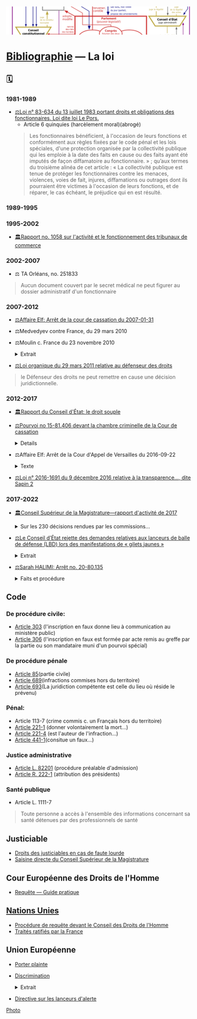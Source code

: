 ![img](../_aux/VeR_Commons.png)
# [Bibliographie](./bib.md) — La loi

## 🗓

### 1981-1989

<!-- 1983-07-13 -->
* [⚖Loi n° 83-634 du 13 juillet 1983 portant droits et obligations des fonctionnaires. Loi dite loi Le Pors.](https://www.legifrance.gouv.fr/loda/article_lc/LEGIARTI000038922798/)
    * Article 6 quinquies (harcèlement moral)(abrogé)
    > Les fonctionnaires bénéficient, à l'occasion de leurs fonctions et conformément aux règles fixées par le code pénal et les lois spéciales, d'une protection organisée par la collectivité publique qui les emploie à la date des faits en cause ou des faits ayant été imputés de façon diffamatoire au fonctionnaire. » ; qu’aux termes du troisième alinéa de cet article : « La collectivité publique est tenue de protéger les fonctionnaires contre les menaces, violences, voies de fait, injures, diffamations ou outrages dont ils pourraient être victimes à l'occasion de leurs fonctions, et de réparer, le cas échéant, le préjudice qui en est résulté.

### 1989-1995

### 1995-2002

<!-- 1998-07-03 -->
* <a id="monteb1998tribcomm"></a>[🏛️Rapport no. 1058 sur l'activité et le fonctionnement des tribunaux de commerce](http://www.assemblee-nationale.fr/11/dossiers/tribunaux-de-commerce.asp)

### 2002-2007

<!-- 2003-06-25 -->
* <a id="ta-orl-secretmed"></a>⚖ TA Orléans, no. 251833
> Aucun document couvert par le secret médical ne peut figurer au dossier administratif d'un fonctionnaire

### 2007-2012
<!-- 2007-01-31 -->
* <a id="cass-elf"></a>[⚖Affaire Elf: Arrêt de la cour de cassation du 2007-01-31](https://www.legifrance.gouv.fr/juri/id/JURITEXT000017927432/)

<!-- 2010-03-29 -->
* <a id="medvedyev"></a>⚖️Medvedyev contre France, du 29 mars 2010

<!-- 2010-11-23 -->
* <a id="moulin"></a>⚖️Moulin c. France du 23 novembre 2010

    <details><summary>Extrait</summary>
    
    « les membres du ministère public, en France, ne remplissent pas l'exigence d'indépendance à l'égard de l'exécutif, qui, selon une jurisprudence constante, compte, au même titre que l'impartialité, parmi les garanties inhérentes à la notion autonome de « magistrat » au sens de l'article 5 § 3 » 
    </details>

<!-- 2011-03-29 -->
* <a id="loidefdroits"></a>[⚖Loi organique du 29 mars 2011 relative au défenseur des droits](https://www.legifrance.gouv.fr/loda/id/JORFTEXT000023781167/2022-02-16/)
> le Défenseur des droits ne peut remettre en cause une décision juridictionnelle. 

### 2012-2017

<!-- 2015-10-10 -->
* <a id="droitsouple">[🏛️Rapport du Conseil d'État: le droit souple](https://web.archive.org/web/20151010015516/https://www.ladocumentationfrancaise.fr/var/storage/rapports-publics/144000280.pdf)


<!-- 2016-09-20 -->
* <a id="csnlecoq"></a>[⚖Pourvoi no 15-81.406 devant la chambre criminelle de la Cour de cassation](https://www.legifrance.gouv.fr/juri/id/JURITEXT000033143872) 

    <details><summmary>Info</summary>
    
    Initié par le le Conseil Supérieur du Notariat, et rédigé pour leur compte par les [« moines soldats du droit »](./bib-gen.md#spinosi). Le jugement ne rapporte pas de conclusions des seconds (Vincent LE COQ et consorts).
    </details>


<!-- 2016-09-22 -->
* <a id="vers--elf"></a>⚖Affaire Elf: Arrêt de la Cour d'Appel de Versailles du 2016-09-22

    <details>
      <summary>Texte</summary>
    
    CONTRADICTOIRE
    
    DU 22 SEPTEMBRE 2016
    
    R.G. N° 14/05444
    
    Texte intégral
    
    COUR D’APPEL
    
    DE
    
    VERSAILLES
    
    Code nac : 57A
    
    3e chambre
    
    ARRET N°
    
    CONTRADICTOIRE
    
    DU 22 SEPTEMBRE 2016
    
    R.G. N° 14/05444
    
    AFFAIRE :
    
    Z X
    
    C/
    
    XXX
    
    Décision déférée à la cour : Jugement rendu le 13 Juin 2014 par le Tribunal de Grande Instance de NANTERRE
    
    N° Chambre : 06
    
    N° RG : 12/08317
    
    Expéditions exécutoires
    
    Expéditions
    
    Copies
    
    délivrées le :
    
    à :
    
    Me Martine DUPUIS de la SELARL LEXAVOUE PARIS-VERSAILLES
    
    Me Stéphane CHOUTEAU de l’ASSOCIATION AVOCALYS
    
    RÉPUBLIQUE FRANÇAISE
    
    AU NOM DU PEUPLE FRANÇAIS
    
    LE VINGT DEUX SEPTEMBRE DEUX MILLE SEIZE,
    
    La cour d’appel de Versailles, a rendu l’arrêt suivant dans l’affaire entre :
    
    Monsieur Z X
    
    né le XXX à XXX
    
    de nationalité Française
    
    XXX
    
    XXX
    
    Représentant : Me Martine DUPUIS de la SELARL LEXAVOUE PARIS-VERSAILLES, Postulant, avocat au barreau de VERSAILLES, vestiaire : 625 – N° du dossier 1453773
    
    Représentant : Me PHILIPPE BRUNSWICK, Plaidant, avocat au barreau de PARIS et Me VERSINI-CAMPINCHI, Plaidant, avocat au barreau de PARIS
    
    APPELANT
    
    ****************
    
    XXX
    
    N° SIRET : 331 384 701
    
    XXX
    
    XXX
    
    XXX
    
    prise en la personne de ses représentants légaux domiciliés en cette qualité audit siège
    
    Représentant : Me Stéphane CHOUTEAU de l’ASSOCIATION AVOCALYS, Postulant, avocat au barreau de VERSAILLES, vestiaire 620 – N° du dossier 001878
    
    Représentant : Me Laurent MARTINET du PARTNERSHIPS JONES DAY, Plaidant, avocat au barreau de PARIS, vestiaire : J001
    
    INTIMEE
    
    ****************
    
    Composition de la cour :
    
    En application des dispositions de l’article 786 du code de procédure civile, l’affaire a été débattue à l’audience publique du 09 Juin 2016 les avocats des parties ne s’y étant pas opposés, devant Madame Françoise BAZET, Conseiller, et Madame Caroline DERNIAUX, Conseiller chargé du rapport.
    
    Ces magistrats ont rendu compte des plaidoiries dans le délibéré de la cour, composée de :
    
    Madame Véronique BOISSELET, Président,
    
    Madame Françoise BAZET, Conseiller,
    
    Madame Caroline DERNIAUX, Conseiller,
    
    Greffier, lors des débats : Madame Maguelone PELLETERET
    
    FAITS ET PROCÉDURE
    
    Par arrêt de la cour d’appel de Paris du 31 mars 2005, confirmant un jugement du tribunal correctionnel de Paris du 12 novembre 2003, M. Z X a été déclaré coupable de complicité de l’abus de biens sociaux commis au préjudice de la Société des Lubrifiants Elf Aquitaine (SLEA), à laquelle a succédé la société Total Lubrifiants, à hauteur de 95 000 000 FF, soit 14 482 656 euros. Sur les intérêts civils, M. X a été condamné solidairement avec plusieurs autres personnes à payer à la société Total Lubrifiants la somme principale de 13 795 541 euros, outre intérêts au taux légal, capitalisation des intérêts et indemnités de procédure.
    
    Le pourvoi formé par M. X à l’encontre de cet arrêt a été rejeté par arrêt de la chambre criminelle de la Cour de Cassation du 31 janvier 2007.
    
    Les faits, tels qu’ils résultent de ces décisions peuvent être résumés comme suit :
    
    La Société des Lubrifiants Elf Aquitaine (SLEA) dont l’activité devait être transférée dans le quartier de la Défense, a conclu, le 13 décembre 1990, pour le prix de 200 000 000 FF, une promesse de vente avec une société Thinet, portant sur les terrains, d’une superficie de 31 962 m2, dont elle était propriétaire sur la commune d’lssy-les-Moulineaux. Après la vente intervenue le 25 juillet 1991 au prix convenu, la société Thinet a revendu, le 31 juillet suivant, à la SEM 92, ce terrain au prix de 295 000 000 FF, réalisant ainsi une plus-value de 95 000 000 FF.
    
    Une partie de cette plus-value a permis de dédommager la société Thinet des commissions occultes qu’elle avait dû verser, entre les 17 décembre 1990 et 15 mars 1991, à des cadres de la SLEA ainsi qu’à des intermédiaires, pour un montant de 59 000 000 FF. La société Thinet éprouvant des difficultés pour honorer financièrement l’engagement qu’elle avait pris de verser ces commissions, avait sollicité la participation de deux promoteurs immobiliers, Z X, dirigeant d’une société Coprim Holding, et B C, dirigeant d’une société Gepa, qui avaient versé, les 26 février, 5 et 25 mars 1991, chacun la somme de 22 000 000 FF, les versements étant justifiés par la cession partielle, le 5 mars 1991, par la société Thinet Cie à la SNC Coprim Développement et Cie, représentée par son gérant, la SNC Coprim et Cie, elle-même représentée par son gérant, M. Z X, de la promesse de vente SLEA/Thinet, cession annulée après la vente à la SEM 92, la société Thinet remboursant, alors, les sommes avancées par les deux prévenus (MM X et C). La résolution de cet acte de cession partielle est intervenue suivant protocole d’accord conclu entre ces mêmes parties le 30 juillet 1991, lequel prévoyait 'la société Thinet s’engage expressément à ce que la société Coprim Développement et Cie ou toute société du groupe Coprim SA qu’elle se substituerait, bénéficie de 40% des droits à construire cédés par l’aménageur, dans le cadre du périmètre de la ZAC… Cette clause est une clause essentielle sans laquelle la société Coprim et Cie n’aurait pas accepté de renoncer au bénéfice de la cession partielle de promesse, ce que reconnaît la société Thinet'.
    
    Ainsi, après réalisation de la vente immobilière entre la société Thinet et Cie et la SEM 92 moyennant paiement du prix de 295 000 000 FF, par acte authentique du 31 juillet 1991, la SEM 92 a conclu un compromis de vente sous conditions suspensives, ayant pour objet les mêmes terrains à bâtir, avec la SNC Coprim Aménagement (achat de 40 %), représentée à l’acte par M. Z X en vertu des pouvoirs qui lui avaient été conférés par son gérant par acte sous seing privé du 18 juillet 1991, la SA Thinet et Cie (achat de 30 %) et la SA Gepa Holding (achat de 30 %).
    
    Par acte sous seing privé du 22 novembre 2011, une transaction est intervenue entre la société Total Lubrifiants et M. Z X, fixant à 4 600 000 euros l’indemnité transactionnelle, forfaitaire et définitive due par M. X à la société Total Lubrifiants au titre de sa contribution personnelle au paiement des dommages et intérêts alloués par arrêt de la cour d’appel de Paris du 31 mars 2005.
    
    Le 23 juillet 2012, M. X a engagé une action devant le tribunal de grande instance de Nanterre à l’encontre de la société Sogéprom Entreprises, venant aux droits et obligations des sociétés Coprim et Cie, Coprim Développement et Cie et Coprim Aménagement afin de la voir condamnée à lui verser la somme de 4 600 000 euros.
    
    Par jugement du 13 juin 2014, le tribunal a débouté M. Z X de toutes ses demandes, l’a condamné aux dépens et au paiement de la somme de 8 000 euros sur le fondement de l’article 700 du code de procédure civile.
    
    Le tribunal a jugé qu’il n’y avait pas de mandat entre un dirigeant et la société ou entre un dirigeant et les associés, et que s’agissant de l’acte signé le 31 juillet 1991 par M. X, mais en vertu d’un pouvoir spécial du gérant de la société Coprim Aménagement, ce contrat n’était pas un instrument du montage global ayant permis l’infraction, le délit ayant été entièrement consommé lors de la vente Thinet – SEM 92. Il a considéré que M. X était responsable personnellement et en dernier lieu des conséquences à l’égard des tiers de la faute qu’il a commise, faute qui lui est propre et qui n’est pas le résultat d’un concours d’action entre lui-même et la société qu’il représentait. Sur la subrogation, il a jugé que lui seul devait supporter la charge définitive de la dette et qu’il ne disposait d’aucune action subrogatoire.
    
    M. X a interjeté appel de cette décision et, aux termes de conclusions du 17 mai 2016, demande à la cour d’infirmer en toutes ses dispositions le jugement entrepris et de :
    
    à titre principal : juger qu’il a agi en qualité de mandataire des sociétés Coprim SA, Coprim & Cie, Coprim Développement SNC et Coprim Aménagements SNC, aux droits desquelles se trouve aujourd’hui Sogeprom Entreprises, et que cette dernière société est tenue des actes accomplis par le mandataire en application des dispositions de l’article 1998 du code civil,
    
    subsidiairement, juger qu’il a agi en qualité de représentant légal des sociétés précitées et notamment de Coprim Développement SNC, aux droits de laquelle se trouve aujourd’hui Sogeprom Entreprises laquelle est civilement responsable des actes accomplis en son nom et pour son compte par son dirigeant mandataire social,
    
    juger en tout état de cause que, par application des articles 1382 et 1983 du code civil, Sogeprom Entreprises est personnellement tenue à la dette contractée envers Total-Elf,
    
    dire qu’il est subrogé dans les droits de Total-Elf à l’égard de Sogeprom Entreprises et en conséquence condamner Sogeprom Entreprises à lui payer la somme de 4.600.000 euros en remboursement des sommes qu’il a été contraint de verser à la société des Lubrifiants Elf Aquitaine, devenue aujourd’hui Total Lubrifiants,
    
    condamner Sogeprom Entreprises à lui payer la somme de 150.000 euros en remboursement des frais qu’il a dû engager pour les besoins de sa défense,
    
    condamner Sogeprom Entreprises au paiement de la somme de 70.000 euros au titre de l’article 700 du code de procédure civile,
    
    condamner Sogeprom Entreprises aux entiers dépens avec recouvrement direct.
    
    Par conclusions du 25 mai 2016, la société Sogeprom Entreprises demande à la cour de :
    
    juger que M. X a abandonné l’ensemble des moyens soulevés devant le tribunal de grande instance de Nanterre et non repris dans ses conclusions en réplique et récapitulatives devant la cour d’appel de céans,
    
    juger que le recours subrogatoire de M. Z X à son encontre, au titre de l’article 1251-3° du code civil, est prescrit et par conséquent, irrecevable,
    
    juger que les demandes de M. Z X à son encontre sont mal fondées,
    
    en conséquence, débouter M. Z X de l’ensemble de ses demandes’ et confirmer en toutes ses dispositions le jugement entrepris,
    
    en tout état de cause, condamner M. Z X à verser la somme de 30.000 euros au titre de l’article 700 du code de procédure civile ainsi qu’aux entiers dépens.
    
    Pour l’exposé des moyens des parties, il est renvoyé à leurs conclusions notifiées aux dates mentionnées ci-dessus, conformément aux dispositions de l’article 455 du code de procédure civile.
    
    L’ordonnance de clôture a été prononcée le 26 mai 2016.
    
    SUR CE,
    
    M. X souligne le bon sens de sa demande dès lors qu’il a agi dans le cadre étroit de ses fonctions et de son mandat, exclusivement dans l’intérêt du groupe Coprim et sans avoir recherché ni obtenu le moindre avantage ou intérêt personnel.
    
    Il reproche au tribunal d’avoir jugé que le dirigeant, qui commet une faute constitutive d’une infraction pénale intentionnelle séparable comme telle de ses fonctions sociales, engage sa responsabilité civile à l’égard des tiers auxquels cette faute a porté préjudice et que la commission d’une telle infraction implique que le dirigeant ait volontairement agi hors et en violation de ses pouvoirs de représentation.
    
    Il fait valoir en effet que l’acte réputé avoir été commis en infraction à la loi pénale est l’acte de la société elle-même et non pas celui de son dirigeant, que l’action récursoire est donc indubitablement ouverte à ce dernier dès lors que la responsabilité pénale des personnes morales n’était pas encore introduite dans notre droit à la date de commission des abus de biens sociaux en cause.
    
    Il observe qu’une société peut parfaitement commettre une infraction sans que pour autant son représentant légal ait agi en dehors et en violation de son pouvoir de représentation.
    
    Il reproche au tribunal d’avoir mal analysé les faits pour en déduire qu’il était artificiel de prétendre que les actes illégaux auraient en définitive bénéficié à la société Coprim. En effet, il rappelle que lorsque Coprim Développement a résilié la cession partielle de la promesse de vente et récupéré les 22 MF, il était prévu que la société Thinet s’engageait à ce que la société Coprim Développement 'ou toute société du groupe Coprim qu’elle se substituerait’ bénéficierait de 40 % des droits à construire cédés par l’aménageur et que cette clause était essentielle et justifiait que Coprim accepte de renoncer au bénéfice de la promesse de vente, en sorte qu’il est inexact de prétendre que la cession de droits à construire du 31 juillet 1991 est indépendante et détachée des opérations antérieures, alors qu’il s’agit d’une même opération non seulement économique, mais juridique.
    
    Il précise agir sur le fondement du mandat, de l’action récursoire et de la subrogation légale.
    
    — Sur le mandat
    
    La société Sogeprom soutient que M. X a abandonné les moyens invoqués sur le fondement du mandat puisqu’il ne peut se contenter de faire référence à ses conclusions devant les premiers juges, l’article 954 du code de procédure civile excluant expressément cette pratique, les prétentions et moyens devant impérativement être repris dans les dernières conclusions.
    
    S’il est exact que M. X a fait référence dans ses dernières écritures aux 24 pages qu’il avait consacrées au mandat dans ses conclusions devant le tribunal de grande instance, il n’en reste pas moins qu’il a cependant réitéré qu’il agissait sur ce fondement et précisé que les règles du droit du mandat et en particulier les dispositions de l’article 1198 du code civil rendent le mandant responsable des actes accomplis pour son compte si le mandat a été exercé conformément au pouvoir donné et si les actes accomplis ont été ratifiés, ce qui est bien le cas en l’espèce, les sociétés du groupe Coprim ne lui ayant jamais fait reproche, avant la présente instance, d’avoir régularisé pour leur compte la conclusion des accords litigieux et en ayant largement profité via l’acquisition de 40% des droits à construire.
    
    Il ne peut donc être allégué qu’aucun moyen n’est développé au soutien de la demande en tant que fondée sur le mandat.
    
    Cependant, l’appelant ne faisant que reprendre devant la cour ses prétentions et partie de ses moyens de première instance, en l’absence d’élément nouveau soumis à son appréciation, la cour estime que les premiers juges, par des motifs pertinents qu’elle approuve, ont fait une exacte appréciation des faits de la cause et du droit des parties.
    
    Il convient en conséquence de confirmer la décision déférée en ce qu’elle a écarté l’existence d’un mandat entre la société Coprim Développement (signataire des accords des 5 mars 1991 et 30 juillet 1991) et M. X.
    
    L’action récursoire
    
    Rappelant que la notion de faute détachable du dirigeant n’est destinée qu’à permettre au tiers victime d’engager sa responsabilité personnelle et est donc étrangère au présent litige, M. X indique que si l’acte est accompli par le dirigeant dans le cadre de ses fonctions, son action récursoire est fondée ; dans ce cas en effet, le dirigeant dont la responsabilité constitue une 'faveur’ instaurée au profit de la victime doit pouvoir recourir contre l’auteur réel du dommage qui est la société.
    
    Pour illustrer son propos M. Y signale que c’est ce qu’enseigne la doctrine en matière de recours entre préposé et commettant.
    
    En toute hypothèse, il appartient à M. X de rapporter la preuve de ce que la société Coprim Développement a elle-même commis une faute à l’origine du préjudice en cause et qui lui permettrait de ne pas supporter les conséquences civiles de l’infraction. Or, il est de principe que la faute pénale intentionnelle du dirigeant constitue ipso facto une faute détachable des fonctions, en sorte que M. X ayant été définitivement jugé coupable de complicité d’abus de biens sociaux au préjudice de la société Elf, il ne peut se retourner contre la société Coprim pour lui faire supporter in fine les conséquences de sa faute, celle-ci, de nature pénale étant par essence contraire à l’intérêt social et ce quel que soit l’avantage qu’a pu en retirer la personne morale, puisqu’il est en l’espèce avéré qu’in fine le groupe Coprim a effectivement tiré avantage des faits commis par M. X pour avoir, grâce à ceux-ci, acquis 40% des droits à construire sur les terrains vendus. Il faut cependant tempérer ce propos en rappelant qu’en tant qu’actionnaire majoritaire du groupe Coprim, M. X a également tiré profit de cette situation via la valorisation de ses actions, laquelle était acquise lorsqu’il les a cédées, même si l’opération immobilière n’était pas achevée.
    
    Si le principe selon lequel la faute pénale intentionnelle du dirigeant est par essence détachable des fonctions a effectivement été dégagé par la jurisprudence dans l’intérêt des tiers victimes de cet agissement, il n’en demeure pas moins que la faute pénale qui implique un usage illicite des biens de la société (consistant en l’espèce à rémunérer des commissions occultes avec le patrimoine de Coprim), est un acte personnel du dirigeant dont il doit seul assumer les conséquences, que ce soit vis-à-vis des tiers ou de la société au nom de laquelle il a cru devoir agir.
    
    Cette solution fait d’ailleurs écho, ainsi que le souligne à raison l’intimée, à la jurisprudence applicable en matière de responsabilité des commettants selon laquelle si le préposé condamné pénalement engage nécessairement sa responsabilité civile envers la victime, il n’a aucun recours ni action en garantie contre son commettant même s’il avait été mis en cause pénalement et civilement, et reste donc seul responsable de ses actes et des conséquences de sa condamnation.
    
    XXX
    
    M. X entend se prévaloir de la subrogation prévue par l’article 1251-3° du code civil.
    
    Aux termes de ce texte, la subrogation a lieu de plein droit au profit de celui qui, étant tenu avec d’autres ou pour d’autres au paiement de la dette, avait intérêt de l’acquitter.
    
    S’il est exact que nonobstant l’absence de responsabilité pénale de la société Coprim Développement à la date des faits d’abus de biens sociaux, la victime de l’abus de biens sociaux aurait sans doute pu mettre en cause sa responsabilité civile au titre de la faute commise par son dirigeant, il n’en demeure pas moins qu’in fine, ainsi qu’il a été dit ci-dessus, entre la société et M X, la charge finale de la dette de dommages-intérêts incombe à ce dernier, seul auteur de la faute pénale ayant causé le préjudice.
    
    Il peut être ajouté de manière surabondante, qu’ainsi que le souligne à raison l’intimée, M. X ne justifie pas dans la présente instance avoir payé la somme qu’il doit à la société Total Lubrifiants, en sorte que les conditions de la subrogation, qui suppose un paiement effectif, ne sont pas remplies.
    
    Il apparaît donc que le jugement doit être confirmé en toutes ses dispositions, les demandes de M. X ne pouvant prospérer, quel que soit leur fondement.
    
    Succombant en appel, M. X sera condamné aux dépens y afférents.
    
    Il n’y a pas lieu, au regard de la somme d’ores et déjà allouée par les premiers juges, d’accorder à la société Sogeprom Entreprises une indemnisation complémentaire au titre de l’article 700 du code de procédure civile en cause d’appel.
    
    PAR CES MOTIFS
    
    La cour, statuant publiquement et contradictoirement,
    
    Confirme en toutes ses dispositions le jugement entrepris,
    
    Y ajoutant :
    
    Condamne M. Z X aux dépens d’appel, lesquels pourront être recouvrés dans les conditions de l’article 699 du code de procédure civile,
    
    Déboute la société Sogeprom Entreprises de sa demande au titre de l’article 700 du code de procédure civile.
    
    — prononcé publiquement par mise à disposition de l’arrêt au greffe de la cour, les parties en ayant été préalablement avisées dans les conditions prévues au deuxième alinéa de l’article 450 du code de procédure civile.
    
    — signé par Madame Véronique BOISSELET, Président et par Madame Lise BESSON, Greffier, auquel la minute de la décision a été remise par le magistrat signataire.
    
    Le Greffier, Le Président,
    
    </details>

<!-- 2016-09-09 -->
* <a id="sapin2"></a>[⚖Loi n° 2016-1691 du 9 décembre 2016 relative à la transparence..., dite Sapin 2](https://www.assemblee-nationale.fr/14/dossiers/transparence_lutte_corruption_economie.asp)

### 2017-2022

<!-- 2018-06-02 -->
* <a id="csm2017"></a>[🏛️Conseil Supérieur de la Magistrature—rapport d'activité de 2017](http://www.conseil-superieur-magistrature.fr/publications/rapports-annuels-dactivite/rapport-annuel-dactivite-2017)

    <details>
      <summary>Sur les 230 décisions rendues par les commissions...</summary>
    
    > Sur les 230 décisions rendues par les commissions [d'admission des requêtes], 163 plaintes ont été considérées comme manifestement irrecevables<!-- (magistrat mis en cause toujours saisi, dépassement du délai d’un an au terme de la procédure, absence d’élément permettant l’identification de la procédure, contestation de la décision sans remettre en cause le comportement du magistrat...) --> et 65 manifestement infondées.
    > Le constat peut être fait une nouvelle fois que, en dépit des informations exhaustives figurant sur le site internet du Conseil, des précisions apportées dans les échanges de courriers, de courriels ou téléphoniques, les justiciables saisissant les commissions <!-- persistent à inscrire leur démarche dans une contestation des décisions rendues. Ils utilisent celle-ci--> comme une nouvelle voie de recours, plutôt que de mettre en évidence un comportement susceptible de constituer une faute disciplinaire. 
    > Il faut rappeler ici que les rédacteurs de ces plaintes sont très rarement assistés d’un avocat.
    </details>

<!-- 2019-02-01 -->
*  <a id="CElbd"></a>[⚖️Le Conseil d’État rejette des demandes relatives aux lanceurs de balle de défense (LBD) lors des manifestations de « gilets jaunes »](https://www.conseil-etat.fr/site/actualites/usage-des-lanceurs-de-balles-de-defense)
    
    <details><summary>Extrait</summary>
    
    > Le juge des référés du Conseil d’État a constaté que l’usage du LBD avait dans la période récente provoqué des blessures, parfois très graves, sans qu’il soit possible d’affirmer que toutes les victimes se trouvaient dans les situations visées par le code de la sécurité intérieure, seules à mêmes de justifier une telle utilisation.
    
    > Toutefois, il a jugé que, en dépit de ces circonstances et contrairement à ce que les demandeurs affirmaient, l’organisation des opérations de maintien de l’ordre mises en place lors des récentes manifestations ne révélait pas une intention des autorités de ne pas respecter les conditions d’usage, strictes, mises à l’utilisation de ces armes.
    </details>

<!-- 2021-04-21 -->
* [⚖Sarah HALIMI: Arrêt no. 20-80.135](https://www.legifrance.gouv.fr/juri/id/JURITEXT000043473408?isSuggest=true)

    <details><summary>Faits et procédure</summary>
    
    * 4. Le 10 juillet 2017, M [T] a été mis en examen de ces chefs. Après la délivrance d'un réquisitoire supplétif, la circonstance que les faits ont été commis à raison de l'appartenance vraie ou supposée de la victime à une race ou une religion déterminée a été notifiée à l'intéressé.
    * 5. Par ordonnance de transmission de pièces aux fins de saisine de la chambre de l'instruction, en date du 12 juillet 2019, les juges d'instruction, après avoir écarté la circonstance aggravante précitée, ont estimé qu'il existait contre M. [T], d'une part, des charges suffisantes d'avoir commis les faits d'homicide volontaire et de séquestration qui lui étaient reprochés et d'autre part, des raisons plausibles d'appliquer le premier alinéa de l'article 122-1 du code pénal.
    </details>

## Code
### <a id="cp"></a>De procédure civile:
* [Article 303](https://www.legifrance.gouv.fr/codes/article_lc/LEGIARTI000006410455/) (l'inscription en faux donne lieu à communication au ministère public)
* [Article 306](https://www.legifrance.gouv.fr/codes/article_lc/LEGIARTI000006410461/) (l'inscription en faux est formée par acte remis au greffe par la partie ou son mandataire muni d'un pourvoi spécial)

### <a id="cpp"></a>De procédure pénale
* [Article 85](https://www.legifrance.gouv.fr/codes/article_lc/LEGIARTI000038312069/)(partie civile)
* [Article 689](https://www.legifrance.gouv.fr/codes/section_lc/LEGITEXT000006071154/LEGISCTA000006151920/#LEGISCTA000006151920)(infractions commises hors du territoire)
* [Article 693](https://www.legifrance.gouv.fr/codes/article_lc/LEGIARTI000039279364)(La juridiction compétente est celle du lieu où réside le prévenu)

### <a id="cp"></a>Pénal:
* Article 113-7 (crime commis c. un Français hors du territoire)
* [Article 221-1](https://www.legifrance.gouv.fr/codes/article_lc/LEGIARTI000006417561/) (donner volontairement la mort...)
* [Article 221-4](https://www.legifrance.gouv.fr/codes/article_lc/LEGIARTI000033975336/) (est l'auteur de l'infraction...)
* [Article 441-1](https://www.legifrance.gouv.fr/codes/article_lc/LEGIARTI000006418753/)(consitue un faux...)
### <a id="cja"></a>Justice administrative
* [Article L. 82201](https://www.legifrance.gouv.fr/codes/article_lc/LEGIARTI000006449407/) (procédure préalable d'admission)
* [Article R. 222-1](https://www.legifrance.gouv.fr/codes/article_lc/LEGIARTI000038114668) (attribution des présidents)
### <a id="csp"></a>Santé publique
* Article L. 1111-7
> Toute personne a accès à l'ensemble des informations concernant sa santé détenues par des professionnels de santé

## Justiciable
* <a id="fautelourde"></a>[Droits des justiciables en cas de faute lourde](https://www.vie-publique.fr/fiches/38069-les-droits-des-justiciables-en-cas-de-dysfonctionnement-de-la-justice)
* [Saisine directe du Conseil Supérieur de la Magistrature](http://www.conseil-superieur-magistrature.fr/requetes-des-justiciables)

## <a id="cedh"></a>Cour Européenne des Droits de l'Homme
* [Requête — Guide pratique](https://echr.coe.int/Documents/Admissibility_guide_FRA.pdf)

## <a id="onu"></a> [Nations Unies](https://www.ohchr.org/fr/hr-bodies/hrc/about-council)
* [Procédure de requête devant le Conseil des Droits de l'Homme](https://www.ohchr.org/fr/hr-bodies/hrc/complaint-procedure/hrc-complaint-procedure-index)
* [Traités ratifiés par la France](https://tbinternet.ohchr.org/_layouts/15/TreatyBodyExternal/countries.aspx?CountryCode=FRA&Lang=FR)

## <a id="ue"></a>Union Européenne
* [Porter plainte](https://ec.europa.eu/info/about-european-commission/contact/problems-and-complaints/complaints-about-breaches-eu-law/how-make-complaint-eu-level_fr) 
* [Discrimination](https://fra.europa.eu/sites/default/files/fra_uploads/1510-FRA-CASE-LAW-HANDBOOK_FR.pdf) 
    <details><summary><a id="UEdiscrim"></a>Extrait</summary> 
        
        * Tant le droit de l’UE que la CEDH garantissent une protection contre la discrimination en Europe. Bien que ces deux systèmes juridiques soient, dans une large mesure, complémentaires et qu’ils se renforcent mutuellement, ils présentent aussi certaines divergences dont les professionnels du droit doivent être conscients.
        * La CEDH protège tous les individus relevant de la juridiction des 47 États membres qui l’ont ratifiée, alors que les Directives de l’UE relatives àla non-discrimination protègent uniquement les ressortissants des 27 États membres.
        * L’article 14 de la CEDH n’interdit la discrimination que pour autant qu’elle se rattache à l’exercice d’un autre droit garanti par la Convention, tandis que le Protocole n° 12 confère à l’interdiction de la discrimination un caractère autonome. 
        * En vertu du droit de l’UE en matière de non-discrimination, l’interdiction de la discrimination est autonome, mais elle se limite àcertains domaines particuliers, tels que l’emploi.
        * Les institutions de l’UE sont juridiquement tenues d’observer la Charte des droits fondamentaux de l’Union européenne, ycompris ses dispositions sur la non-discrimination. Les États membres de l’UE doivent aussi respecter les dispositions de la Charte lorsqu’ils transposent et appliquent le droit de l’UE.
        * L’UE va adhérer àla CPDH et àla CEDH. L’Union sera placée sous la supervision d’organes de contrôle externes, et les particuliers pourront saisir directement la CouEDH d’une plainte pour violation alléguée de la Convention par l’UE.
        </details>
* <a id="UElda"></a> [Directive sur les lanceurs d'alerte](https://eur-lex.europa.eu/legal-content/FR/TXT/HTML/?uri=CELEX:32019L1937&from=EN)

[Photo](./cewiki-attrib.md#VeR)
